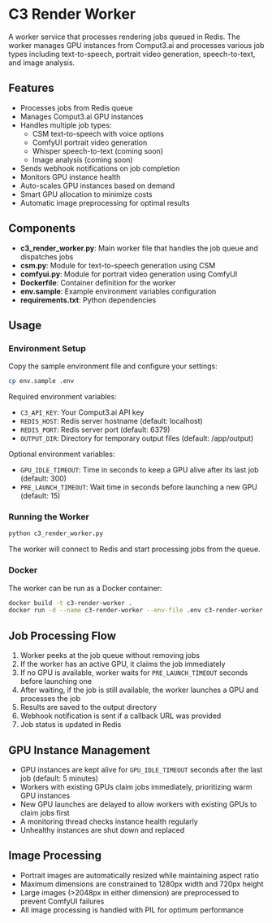 # C3 Render Worker

A worker service that processes rendering jobs queued in Redis. The worker manages GPU instances from Comput3.ai and processes various job types including text-to-speech, portrait video generation, speech-to-text, and image analysis.

## Features

- Processes jobs from Redis queue
- Manages Comput3.ai GPU instances
- Handles multiple job types:
  - CSM text-to-speech with voice options
  - ComfyUI portrait video generation
  - Whisper speech-to-text (coming soon)
  - Image analysis (coming soon)
- Sends webhook notifications on job completion
- Monitors GPU instance health
- Auto-scales GPU instances based on demand
- Smart GPU allocation to minimize costs
- Automatic image preprocessing for optimal results

## Components

- **c3_render_worker.py**: Main worker file that handles the job queue and dispatches jobs
- **csm.py**: Module for text-to-speech generation using CSM
- **comfyui.py**: Module for portrait video generation using ComfyUI
- **Dockerfile**: Container definition for the worker
- **env.sample**: Example environment variables configuration
- **requirements.txt**: Python dependencies

## Usage

### Environment Setup

Copy the sample environment file and configure your settings:

```bash
cp env.sample .env
```

Required environment variables:
- `C3_API_KEY`: Your Comput3.ai API key
- `REDIS_HOST`: Redis server hostname (default: localhost)
- `REDIS_PORT`: Redis server port (default: 6379)
- `OUTPUT_DIR`: Directory for temporary output files (default: /app/output)

Optional environment variables:
- `GPU_IDLE_TIMEOUT`: Time in seconds to keep a GPU alive after its last job (default: 300)
- `PRE_LAUNCH_TIMEOUT`: Wait time in seconds before launching a new GPU (default: 15)

### Running the Worker

```bash
python c3_render_worker.py
```

The worker will connect to Redis and start processing jobs from the queue.

### Docker

The worker can be run as a Docker container:

```bash
docker build -t c3-render-worker .
docker run -d --name c3-render-worker --env-file .env c3-render-worker
```

## Job Processing Flow

1. Worker peeks at the job queue without removing jobs
2. If the worker has an active GPU, it claims the job immediately
3. If no GPU is available, worker waits for `PRE_LAUNCH_TIMEOUT` seconds before launching one
4. After waiting, if the job is still available, the worker launches a GPU and processes the job
5. Results are saved to the output directory
6. Webhook notification is sent if a callback URL was provided
7. Job status is updated in Redis

## GPU Instance Management

- GPU instances are kept alive for `GPU_IDLE_TIMEOUT` seconds after the last job (default: 5 minutes)
- Workers with existing GPUs claim jobs immediately, prioritizing warm GPU instances
- New GPU launches are delayed to allow workers with existing GPUs to claim jobs first
- A monitoring thread checks instance health regularly
- Unhealthy instances are shut down and replaced

## Image Processing

- Portrait images are automatically resized while maintaining aspect ratio
- Maximum dimensions are constrained to 1280px width and 720px height
- Large images (>2048px in either dimension) are preprocessed to prevent ComfyUI failures
- All image processing is handled with PIL for optimum performance